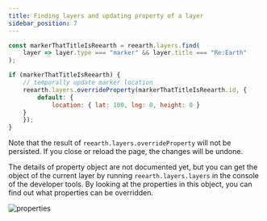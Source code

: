 ```yaml
---
title: Finding layers and updating property of a layer
sidebar_position: 7
---
```


```js
const markerThatTitleIsReearth = reearth.layers.find(
	layer => layer.type === "marker" && layer.title === "Re:Earth"
);

if (markerThatTitleIsReearth) {
	// temporally update marker location
	reearth.layers.overrideProperty(markerThatTitleIsReearth.id, {
		default: {
			location: { lat: 100, lng: 0, height: 0 }
    }
	});
}
```

Note that the result of `reearth.layers.overrideProperty` will not be persisted. If you close or reload the page, the changes will be undone.

The details of property object are not documented yet, but you can get the object of the current layer by running `reearth.layers.layers` in the console of the developer tools. By looking at the properties in this object, you can find out what properties can be overridden.

![properties](./img/properties.png)
